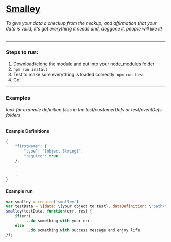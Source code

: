 
# [Smalley](https://en.wikipedia.org/wiki/Stuart_Smalley)
###### To give your data a checkup from the neckup, and affirmation that your data is valid, it's got everything it needs and, doggone it, people will like it!


----------


### Steps to run:
1. Download/clone the module and put into your node_modules folder
2. `npm run install`
3. Test to make sure everything is loaded correctly: `npm run test`
4. Go!


----------


### Examples
###### look for example definition files in the test/customerDefs or test/eventDefs folders
#### Example Definitions
```javascript
{
	"firstName": {
		"type": "[object String]",
		"require": true
	},
	.
	.
	.
}
```

#### Example run
```javascript
var smalley = require('smalley')
var testData = \{data: \{your object to test}, dataDefinition: \'path/to/your/defs\'}
smalley(testData, function(err, res) {
	if(err) 
		...do something with your err
	else
		...do something with success message and enjoy life	
});
```
